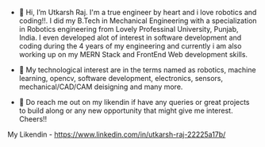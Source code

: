 - 👋 Hi, I’m Utkarsh Raj. I'm a true engineer by heart and i love robotics and coding!!. I did my B.Tech in Mechanical Engineering with a specialization in Robotics engineering from Lovely Professinal University, Punjab, India. I even developed alot of interest in software development and coding during the 4 years of my engineering and currently i am also working up on my MERN Stack and FrontEnd Web development skills.

- 👀 My technological interest are in the terms named as robotics, machine learning, opencv, software development, electronics, sensors, mechanical/CAD/CAM deisigning and many more.

- 🌱 Do reach me out on my likendin if have any queries or great projects to build along or any new opportunity that might give me interest. Cheers!!

My Likendin - https://www.linkedin.com/in/utkarsh-raj-22225a17b/

